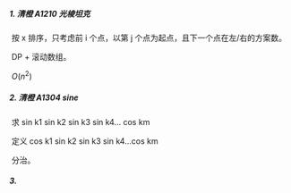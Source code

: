 ##### 1. 清橙 A1210 光棱坦克

​	按 x 排序，只考虑前 i 个点，以第 j 个点为起点，且下一个点在左/右的方案数。

​	DP + 滚动数组。

​	$O(n^2)$

##### 2. 清橙 A1304 sine

​	求 sin k1 sin k2 sin k3 sin k4... cos km

​	定义 cos k1 sin k2 sin k3 sin k4...cos km

​	分治。

##### 3.

​	  